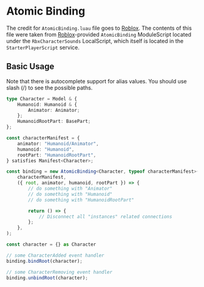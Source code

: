 # Atomic Binding

The credit for `AtomicBinding.luau` file goes to [Roblox](https://www.roblox.com).
The contents of this file were taken from [Roblox](https://www.roblox.com)-provided `AtomicBinding` ModuleScript located under the `RbxCharacterSounds` LocalScript, which itself is located in the `StarterPlayerScript` service.

## Basic Usage

Note that there is autocomplete support for alias values.
You should use slash (/) to see the possible paths.

```ts
type Character = Model & {
	Humanoid: Humanoid & {
		Animator: Animator;
	};
	HumanoidRootPart: BasePart;
};

const characterManifest = {
    animator: "Humanoid/Animator",
	humanoid: "Humanoid",
	rootPart: "HumanoidRootPart",
} satisfies Manifest<Character>;

const binding = new AtomicBinding<Character, typeof characterManifest>(
	characterManifest,
	({ root, animator, humanoid, rootPart }) => {
		// do something with "Animator"
        // do something with "Humanoid"
		// do something with "HumanoidRootPart"

		return () => {
            // Disconnect all "instances" related connections
        };
	},
);

const character = {} as Character

// some CharacterAdded event handler
binding.bindRoot(character);

// some CharacterRemoving event handler
binding.unbindRoot(character);

```
